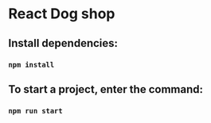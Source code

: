 # React Dog shop

## Install dependencies:
### `npm install`

## To start a project, enter the command:
### `npm run start`

